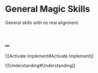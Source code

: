 # General Magic Skills
General skills with no real alignment.
# _

![[Activate Implement#Activate Implement]]

![[Understanding#Understanding]]